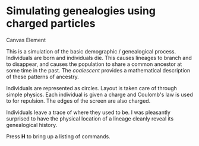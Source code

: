 # Simulating genealogies using charged particles

<script src="processing.min.js"></script>
<canvas datasrc="coaltrace.pjs" width="600" height="450">Canvas Element</canvas>	

This is a simulation of the basic demographic / genealogical process.  Individuals are born and individuals die.  This causes lineages to branch and to disappear, and causes the population to share a common ancestor at some time in the past.  The *coalescent* provides a mathematical description of these patterns of ancestry.
		
Individuals are represented as circles.  Layout is taken care of through simple physics.  Each individual is given a charge and Coulomb's law is used to for repulsion.  The edges of the screen are also charged.  
		
Individuals leave a trace of where they used to be.  I was pleasantly surprised to have the physical location of a lineage cleanly reveal its genealogical history.
		
Press **H** to bring up a listing of commands.

